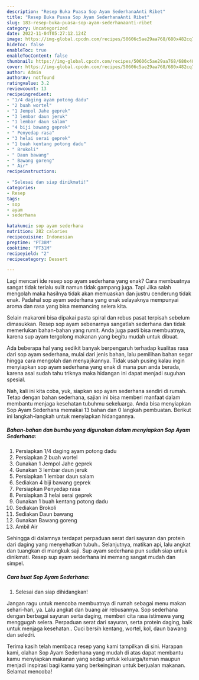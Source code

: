 ```yaml
---
description: "Resep Buka Puasa Sop Ayam SederhanaAnti Ribet"
title: "Resep Buka Puasa Sop Ayam SederhanaAnti Ribet"
slug: 183-resep-buka-puasa-sop-ayam-sederhanaanti-ribet
category: Uncategorized
date: 2022-11-04T05:27:12.124Z
image: https://img-global.cpcdn.com/recipes/50606c5ae29aa768/680x482cq70/sop-ayam-sederhana-foto-resep-utama.jpg
hideToc: false
enableToc: true
enableTocContent: false
thumbnail: https://img-global.cpcdn.com/recipes/50606c5ae29aa768/680x482cq70/sop-ayam-sederhana-foto-resep-utama.jpg
cover: https://img-global.cpcdn.com/recipes/50606c5ae29aa768/680x482cq70/sop-ayam-sederhana-foto-resep-utama.jpg
author: Admin
authorAv: notfound
ratingvalue: 3.2
reviewcount: 13
recipeingredient:
- "1/4 daging ayam potong dadu"
- "2 buah wortel"
- "1 Jempol Jahe geprek"
- "3 lembar daun jeruk"
- "1 lembar daun salam"
- "4 biji bawang geprek"
- " Penyedap rasa"
- "3 helai serai geprek"
- "1 buah kentang potong dadu"
- " Brokoli"
- " Daun bawang"
- " Bawang goreng"
- " Air"
recipeinstructions:

- "Selesai dan siap dinikmati!"
categories:
- Resep
tags:
- sop
- ayam
- sederhana

katakunci: sop ayam sederhana 
nutrition: 282 calories
recipecuisine: Indonesian
preptime: "PT38M"
cooktime: "PT31M"
recipeyield: "2"
recipecategory: Dessert

---
```



Lagi mencari ide resep sop ayam sederhana yang enak? Cara membuatnya sangat tidak terlalu sulit namun tidak gampang juga. Tapi Jika salah mengolah maka hasilnya tidak akan memuaskan dan justru cenderung tidak enak. Padahal sop ayam sederhana yang enak selayaknya mempunyai aroma dan rasa yang bisa memancing selera kita.


Selain makaroni bisa dipakai pasta spiral dan rebus pasat terpisah sebelum dimasukkan. Resep sop ayam sebenarnya sangatlah sederhana dan tidak memerlukan bahan-bahan yang rumit. Anda juga pasti bisa membuatnya, karena sup ayam tergolong makanan yang begitu mudah untuk dibuat.

Ada beberapa hal yang sedikit banyak berpengaruh terhadap kualitas rasa dari sop ayam sederhana, mulai dari jenis bahan, lalu pemilihan bahan segar hingga cara mengolah dan menyajikannya. Tidak usah pusing kalau ingin menyiapkan sop ayam sederhana yang enak di mana pun anda berada, karena asal sudah tahu triknya maka hidangan ini dapat menjadi suguhan spesial.


Nah, kali ini kita coba, yuk, siapkan sop ayam sederhana sendiri di rumah. Tetap dengan bahan sederhana, sajian ini bisa memberi manfaat dalam membantu menjaga kesehatan tubuhmu sekeluarga. Anda bisa menyiapkan Sop Ayam Sederhana memakai 13 bahan dan 0 langkah pembuatan. Berikut ini langkah-langkah untuk menyiapkan hidangannya.

<!--inarticleads1-->

##### Bahan-bahan dan bumbu yang digunakan dalam menyiapkan Sop Ayam Sederhana:

1. Persiapkan 1/4 daging ayam potong dadu
1. Persiapkan 2 buah wortel
1. Gunakan 1 Jempol Jahe geprek
1. Gunakan 3 lembar daun jeruk
1. Persiapkan 1 lembar daun salam
1. Sediakan 4 biji bawang geprek
1. Persiapkan  Penyedap rasa
1. Persiapkan 3 helai serai geprek
1. Gunakan 1 buah kentang potong dadu
1. Sediakan  Brokoli
1. Sediakan  Daun bawang
1. Gunakan  Bawang goreng
1. Ambil  Air


Sehingga di dalamnya terdapat perpaduan serat dari sayuran dan protein dari daging yang menyehatkan tubuh.. Selanjutnya, matikan api, lalu angkat dan tuangkan di mangkuk saji. Sup ayam sederhana pun sudah siap untuk dinikmati. Resep sup ayam sederhana ini memang sangat mudah dan simpel. 

<!--inarticleads2-->

##### Cara buat Sop Ayam Sederhana:


1. Selesai dan siap dihidangkan!

Jangan ragu untuk mencoba membuatnya di rumah sebagai menu makan sehari-hari, ya. Lalu angkat dan buang air rebusannya. Sop sederhana dengan berbagai sayuran serta daging, memberi cita rasa istimewa yang menggugah selera. Perpaduan serat dari sayuran, serta protein daging, baik untuk menjaga kesehatan.. Cuci bersih kentang, wortel, kol, daun bawang dan seledri. 

Terima kasih telah membaca resep yang kami tampilkan di sini. Harapan kami, olahan Sop Ayam Sederhana yang mudah di atas dapat membantu kamu menyiapkan makanan yang sedap untuk keluarga/teman maupun menjadi inspirasi bagi kamu yang berkeinginan untuk berjualan makanan. Selamat mencoba!
